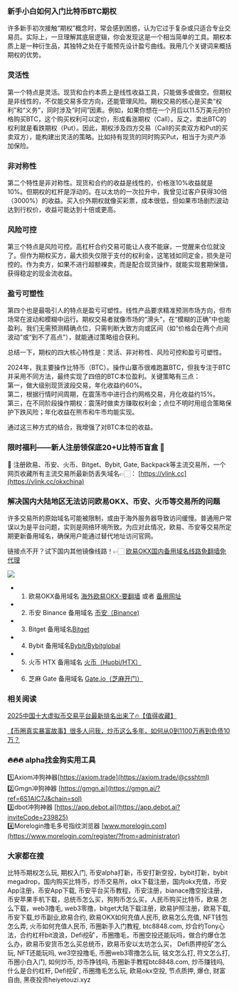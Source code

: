 ### 新手小白如何入门比特币BTC期权  
许多新手初次接触“期权”概念时，常会感到困惑，认为它过于复杂或只适合专业交易员。实际上，一旦理解其底层逻辑，你会发现这是一个相当简单的工具。期权本质上是一种衍生品，其独特之处在于能预先设计盈亏曲线。我用几个关键词来概括期权的优势。  

### 灵活性  
第一个特点是灵活。现货和合约本质上是线性收益工具，只能做多或做空。但期权是非线性的，不仅能交易多空方向，还能管理风险。期权交易的核心是买卖“权利”和“义务”，同时涉及“时间”因素。例如，如果你想在一个月后以11.5万美元的价格购买BTC，这个购买权利可以定价，形成看涨期权（Call）。反之，卖出BTC的权利就是看跌期权（Put）。因此，期权涉及四方交易（Call的买卖双方和Put的买卖双方），能构建出灵活的策略。比如持有现货的同时购买Put，相当于为资产添加保险。  

### 非对称性  
第二个特性是非对称性。现货和合约的收益是线性的，价格涨10%收益就是10%。但期权的杠杆是浮动的。在以太坊的一次拉升中，我曾见过客户获得30倍（3000%）的收益。买入价外期权就像买彩票，成本很低，但如果市场剧烈波动达到行权价，收益可能达到十倍或更高。  

### 风险可控  
第三个特点是风险可控。高杠杆合约交易可能让人夜不能寐，一觉醒来仓位就没了。但作为期权买方，最大损失仅限于支付的权利金，这笔钱如同定金，损失是可控的。作为卖方，如果不进行超额裸卖，而是配合现货操作，就能实现套期保值，获得稳定的现金流收益。  

### 盈亏可塑性  
第四个也是最吸引人的特点是盈亏可塑性。线性产品要求精准预测市场方向，但市场常在波动和模糊中运行。期权交易者就像市场的“滑头”，在“模糊的正确”中也能盈利。我们无需预测精确点位，只需判断大致方向或区间（如“价格会在两个点间波动”或“到不了高点”），就能通过策略组合获利。  

总结一下，期权的四大核心特性是：灵活、非对称性、风险可控和盈亏可塑性。  

2024年，我主要操作比特币（BTC）。操作山寨币很难跑赢BTC，但我专注于BTC并采用不同方法，最终实现了四倍的BTC本位盈利。关键策略有三点：  
第一，做大级别现货波段交易，年化收益约60%。  
第二，根据行情时间周期，在震荡市中进行合约网格交易，月化收益约15%。  
第三，在不同阶段操作期权：震荡时做卖方赚取权利金；点位不明时用组合策略保护下跌风险；年化收益在熊市和牛市均能实现。  

通过这三种方式的结合，我增强了对BTC本位的收益。  

### 限时福利——新人注册领保底20+U比特币盲盒 🎁  
🎁 注册欧易、币安、火币、Bitget、Bybit, Gate, Backpack等主流交易所，一个网页收藏所有主流交易所最新防丢失域名👉🏻： [https://vlink.cc](https://vlink.cc/okxchina)  

### 解决国内大陆地区无法访问欧易OKX、币安、火币等交易所的问题  
许多交易所的原始域名可能被限制，或由于海外服务器导致访问缓慢。普通用户常误以为是平台问题，实则是网络环境所致。为应对此情况，欧易、币安等交易所定期更新备用域名，确保用户能通过替代地址访问官网。  

链接点不开？试下国内其他镜像线路！👉🏻 [欧易OKX国内备用域名线路免翻墙免代理](https://vlink.cc/okxcn)  

[![](https://307e939.webp.li/20250812124552161.png)](https://vlink.cc/okxcn)  

- 1. 欧易OKX备用域名 [海外欧易OKX-要翻墙](https://www.okx.com/join/74873351) 或者 [备用网址](https://www.oucnyi.net/zh-hans/join/74873351)  
- 2. 币安 Binance 备用域名 [币安（Binance)](https://accounts.binance.com/zh-CN/register?ref=36457687)  
- 3. Bitget 备用域名[Bitget](https://www.bitget.com/zh-CN/referral/register?from=referral&clacCode=VRNEYUTR)  
- 4. Bybit 备用域名[Bybit/Bybitglobal](https://www.bybitglobal.com/zh-MY/invite/?ref=VMKORMM)  
- 5. 火币 HTX 备用域名 [火币（Huobi/HTX）](https://www.htx.com/invite/zh-cn/1f?invite_code=whf45223)  
- 6. 芝麻 Gate 备用域名 [Gate.io（芝麻开门）](https://www.gate.io/zh/signup?ref_type=103&ref=A1ERAQ)  

### 相关阅读  
[2025中国十大虚拟币交易平台最新排名出来了🔥【值得收藏】](https://btc8848.com/top-10-exchanges/)  

[【币圈真实暴富故事】很多人问我，炒币这么多年，如何从0到1100万再到负债10万？](https://heiyetouzi.xyz/biquanstory001/)  

### 🔥🔥🔥 alpha找金狗实用工具  
1️⃣Axiom冲狗神器[https://axiom.trade](https://axiom.trade/@csshtml)  
2️⃣Gmgn冲狗神器 [https://gmgn.ai](https://gmgn.ai/?ref=6S1AIC7J&chain=sol)  
3️⃣dbot冲狗神器 [https://app.debot.ai](https://app.debot.ai?inviteCode=239825)  
4️⃣Morelogin撸毛多号指纹浏览器 [www.morelogin.com](https://www.morelogin.com/register/?from=administrator)  

### 大家都在搜  
比特币期权怎么玩, 期权入门, 币安alpha打新，币安打新空投，bybit打新，bybit megadrop，国内购买比特币，炒币交易所，okx下载注册，国内okx充值，币安App注册，币安App下载, 币安平台买币教程，币安注册，bianace撸空投注册，币安苹果手机下载，总统币怎么买，狗狗币怎么买，人民币购买比特币，欧易 怎么下载，web3撸毛, web3零撸，bitget大陆下载注册，欧易护照注册，欧易下载,币安下载,炒币副业,欧易合约, 欧易OKX如何充值人民币, 欧易怎么充值, NFT钱包怎么弄, 火币如何充值人民币, 币圈新手入门教程, btc8848.com, 炒合约Tony心法，合约杠杆bit浪浪，Defi挖矿，币圈撸毛，币圈空投还能玩吗，做合约爆仓怎么办，欧易币安货币怎么买总统币，欧易币安以太坊怎么买， Defi质押挖矿怎么玩, NFT还能玩吗, we3空投撸毛, 币圈web3零撸怎么玩, 铭文怎么打, 符文怎么打, 币圈小白入门, 如何炒币, 炒币挣钱吗, 币圈新手教程btc8848.com, 炒币赚钱吗, 什么是合约杠杆, Defi挖矿, 币圈撸毛怎么玩, 欧易okx空投, 节点质押, 爆仓, 财富自由, 黑夜投资heiyetouzi.xyz